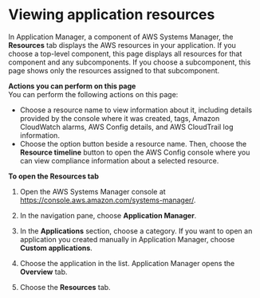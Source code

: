 # Viewing application resources<a name="application-manager-working-viewing-resources"></a>

In Application Manager, a component of AWS Systems Manager, the **Resources** tab displays the AWS resources in your application\. If you choose a top\-level component, this page displays all resources for that component and any subcomponents\. If you choose a subcomponent, this page shows only the resources assigned to that subcomponent\. 

**Actions you can perform on this page**  
You can perform the following actions on this page:
+ Choose a resource name to view information about it, including details provided by the console where it was created, tags, Amazon CloudWatch alarms, AWS Config details, and AWS CloudTrail log information\.
+ Choose the option button beside a resource name\. Then, choose the **Resource timeline** button to open the AWS Config console where you can view compliance information about a selected resource\. 

**To open the **Resources** tab**

1. Open the AWS Systems Manager console at [https://console\.aws\.amazon\.com/systems\-manager/](https://console.aws.amazon.com/systems-manager/)\.

1. In the navigation pane, choose **Application Manager**\.

1. In the **Applications** section, choose a category\. If you want to open an application you created manually in Application Manager, choose **Custom applications**\.

1. Choose the application in the list\. Application Manager opens the **Overview** tab\.

1. Choose the **Resources** tab\.